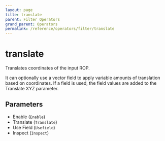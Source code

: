 ```yaml
---
layout: page
title: translate
parent: Filter Operators
grand_parent: Operators
permalink: /reference/operators/filter/translate
---
```


# translate

Translates coordinates of the input ROP.

It can optionally use a vector field to apply variable amounts of translation based on coordinates.
If a field is used, the field values are added to the Translate XYZ parameter.

## Parameters

* Enable (`Enable`)
* Translate (`Translate`)
* Use Field (`Usefield`)
* Inspect (`Inspect`)
